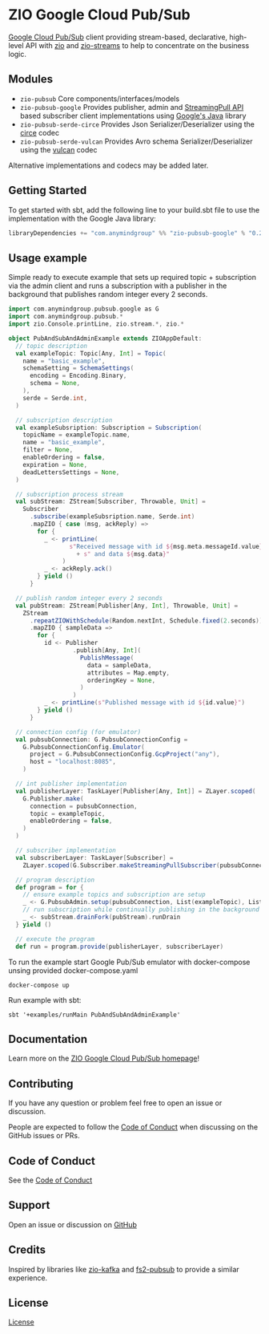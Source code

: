 [//]: # (This file was autogenerated using `zio-sbt-website` plugin via `sbt generateReadme` command.)
[//]: # (So please do not edit it manually. Instead, change "docs/index.md" file or sbt setting keys)
[//]: # (e.g. "readmeDocumentation" and "readmeSupport".)

# ZIO Google Cloud Pub/Sub

[Google Cloud Pub/Sub](https://cloud.google.com/pubsub) client providing stream-based, declarative, high-level API with [zio](https://zio.dev) and [zio-streams](https://zio.dev/reference/stream) to help to concentrate on the business logic.

## Modules

- `zio-pubsub` Core components/interfaces/models
- `zio-pubsub-google` Provides publisher, admin and [StreamingPull API](https://cloud.google.com/pubsub/docs/pull#streamingpull_api) based subscriber client implementations using [Google's Java](https://cloud.google.com/java/docs/reference/google-cloud-pubsub/latest/overview) library
- `zio-pubsub-serde-circe` Provides Json Serializer/Deserializer using the [circe](https://circe.github.io/circe) codec
- `zio-pubsub-serde-vulcan` Provides Avro schema Serializer/Deserializer using the [vulcan](https://fd4s.github.io/vulcan) codec

Alternative implementations and codecs may be added later.

## Getting Started

To get started with sbt, add the following line to your build.sbt file to use the implementation with the Google Java library:

```scala
libraryDependencies += "com.anymindgroup" %% "zio-pubsub-google" % "0.2.0"
```

## Usage example

Simple ready to execute example that sets up required topic + subscription via the admin client
and runs a subscription with a publisher in the background that publishes random integer every 2 seconds. 

```scala
import com.anymindgroup.pubsub.google as G
import com.anymindgroup.pubsub.*
import zio.Console.printLine, zio.stream.*, zio.*

object PubAndSubAndAdminExample extends ZIOAppDefault:
  // topic description
  val exampleTopic: Topic[Any, Int] = Topic(
    name = "basic_example",
    schemaSetting = SchemaSettings(
      encoding = Encoding.Binary,
      schema = None,
    ),
    serde = Serde.int,
  )

  // subscription description
  val exampleSubsription: Subscription = Subscription(
    topicName = exampleTopic.name,
    name = "basic_example",
    filter = None,
    enableOrdering = false,
    expiration = None,
    deadLettersSettings = None,
  )

  // subscription process stream
  val subStream: ZStream[Subscriber, Throwable, Unit] =
    Subscriber
      .subscribe(exampleSubsription.name, Serde.int)
      .mapZIO { case (msg, ackReply) =>
        for {
          _ <- printLine(
                 s"Received message with id ${msg.meta.messageId.value}"
                   + s" and data ${msg.data}"
               )
          _ <- ackReply.ack()
        } yield ()
      }

  // publish random integer every 2 seconds
  val pubStream: ZStream[Publisher[Any, Int], Throwable, Unit] =
    ZStream
      .repeatZIOWithSchedule(Random.nextInt, Schedule.fixed(2.seconds))
      .mapZIO { sampleData =>
        for {
          id <- Publisher
                  .publish[Any, Int](
                    PublishMessage(
                      data = sampleData,
                      attributes = Map.empty,
                      orderingKey = None,
                    )
                  )
          _ <- printLine(s"Published message with id ${id.value}")
        } yield ()
      }

  // connection config (for emulator)
  val pubsubConnection: G.PubsubConnectionConfig =
    G.PubsubConnectionConfig.Emulator(
      project = G.PubsubConnectionConfig.GcpProject("any"),
      host = "localhost:8085",
    )

  // int publisher implementation
  val publisherLayer: TaskLayer[Publisher[Any, Int]] = ZLayer.scoped(
    G.Publisher.make(
      connection = pubsubConnection,
      topic = exampleTopic,
      enableOrdering = false,
    )
  )

  // subscriber implementation
  val subscriberLayer: TaskLayer[Subscriber] =
    ZLayer.scoped(G.Subscriber.makeStreamingPullSubscriber(pubsubConnection))

  // program description
  def program = for {
    // ensure example topics and subscription are setup
    _ <- G.PubsubAdmin.setup(pubsubConnection, List(exampleTopic), List(exampleSubsription))
    // run subscription while continually publishing in the background
    _ <- subStream.drainFork(pubStream).runDrain
  } yield ()

  // execute the program
  def run = program.provide(publisherLayer, subscriberLayer)
```

To run the example start Google Pub/Sub emulator with docker-compose unsing provided docker-compose.yaml

```shell
docker-compose up
```

Run example with sbt:

```shell
sbt '+examples/runMain PubAndSubAndAdminExample'
```

## Documentation

Learn more on the [ZIO Google Cloud Pub/Sub homepage](https://github.com/AnyMindGroup/zio-pubsub)!

## Contributing

If you have any question or problem feel free to open an issue or discussion.

People are expected to follow the [Code of Conduct](CODE_OF_CONDUCT.md) when discussing on the GitHub issues or PRs.

## Code of Conduct

See the [Code of Conduct](CODE_OF_CONDUCT.md)

## Support

Open an issue or discussion on [GitHub](https://github.com/AnyMindGroup/zio-pubsub/issues)

## Credits

Inspired by libraries like [zio-kafka](https://github.com/zio/zio-kafka) 
and [fs2-pubsub](https://github.com/permutive-engineering/fs2-pubsub) to provide a similar experience.

## License

[License](LICENSE)
